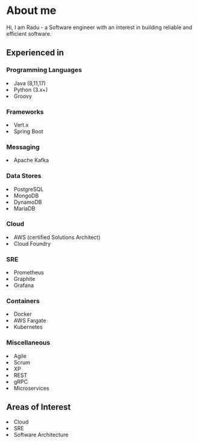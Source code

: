 
# About me

Hi, I am Radu - a Software engineer with an interest in building reliable and efficient software. 

## Experienced in

###  Programming Languages
<li> Java (8,11,17)
<li> Python (3.x+)
<li> Groovy
  
###  Frameworks
<li> Vert.x 
<li> Spring Boot
  
### Messaging
<li> Apache Kafka

###  Data Stores
<li> PostgreSQL
<li> MongoDB
<li> DynamoDB
<li> MariaDB
  
###  Cloud
<li> AWS (certified Solutions Architect)
<li> Cloud Foundry
  
###  SRE
<li> Prometheus
<li> Graphite
<li> Grafana
  
###  Containers
<li> Docker
<li> AWS Fargate
<li> Kubernetes
  
### Miscellaneous 
<li> Agile
<li> Scrum
<li> XP
<li> REST
<li> gRPC
<li> Microservices
  

##  Areas of Interest
<li> Cloud
<li> SRE
<li> Software Architecture


<!--
**raadned/raadned** is a ✨ _special_ ✨ repository because its `README.md` (this file) appears on your GitHub profile.

Here are some ideas to get you started:

- 🔭 I’m currently working on ...
- 🌱 I’m currently learning ...
- 👯 I’m looking to collaborate on ...
- 🤔 I’m looking for help with ...
- 💬 Ask me about ...
- 📫 How to reach me: ...
- 😄 Pronouns: ...
- ⚡ Fun fact: ...
-->
